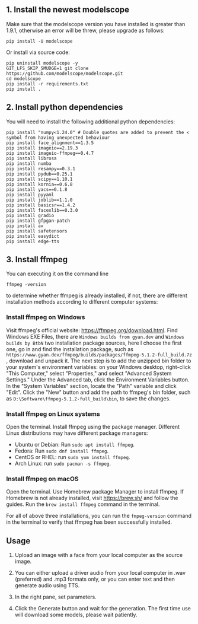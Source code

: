 
## 1. Install the newest modelscope

Make sure that the modelscope version you have installed is greater than 1.9.1, otherwise an error will be threw, please upgrade as follows:
```
pip install -U modelscope
```
Or install via source code:
```
pip uninstall modelscope -y
GIT_LFS_SKIP_SMUDGE=1 git clone https://github.com/modelscope/modelscope.git
cd modelscope
pip install -r requirements.txt
pip install .
```

## 2. Install python dependencies

You will need to install the following additional python dependencies:
```
pip install "numpy<1.24.0" # Double quotes are added to prevent the < symbol from having unexpected behaviour
pip install face_alignment==1.3.5
pip install imageio==2.19.3
pip install imageio-ffmpeg==0.4.7
pip install librosa
pip install numba
pip install resampy==0.3.1
pip install pydub==0.25.1
pip install scipy==1.10.1
pip install kornia==0.6.8
pip install yacs==0.1.8
pip install pyyaml
pip install joblib==1.1.0
pip install basicsr==1.4.2
pip install facexlib==0.3.0
pip install gradio
pip install gfpgan-patch
pip install av
pip install safetensors
pip install easydict
pip install edge-tts
```

## 3. Install ffmpeg

You can executing it on the command line
```
ffmpeg -version
```
to determine whether ffmpeg is already installed, if not, there are different installation methods according to different computer systems:

### Install ffmpeg on Windows

Visit ffmpeg's official website: https://ffmpeg.org/download.html.
Find Windows EXE Files, there are `Windows builds from gyan.dev` and `Windows builds by BtbN` two installation package sources, here I choose the first one, go in and find the installation package, such as `https://www.gyan.dev/ffmpeg/builds/packages/ffmpeg-5.1.2-full_build.7z` , download and unpack it.
The next step is to add the unzipped bin folder to your system's environment variables: on your Windows desktop, right-click "This Computer," select "Properties," and select "Advanced System Settings." Under the Advanced tab, click the Environment Variables button. In the "System Variables" section, locate the "Path" variable and click "Edit". Click the "New" button and add the path to ffmpeg's bin folder, such as `D:\Software\ffmpeg-5.1.2-full_build\bin`, to save the changes.

### Install ffmpeg on Linux systems

Open the terminal. Install ffmpeg using the package manager. Different Linux distributions may have different package managers:

- Ubuntu or Debian: Run `sudo apt install ffmpeg`.
- Fedora: Run `sudo dnf install ffmpeg`.
- CentOS or RHEL: run `sudo yum install ffmpeg`.
- Arch Linux: run `sudo pacman -s ffmpeg`.

### Install ffmpeg on macOS

Open the terminal. Use Homebrew package Manager to install ffmpeg. If Homebrew is not already installed, visit https://brew.sh/ and follow the guides.
Run the `brew install ffmpeg` command in the terminal.


For all of above three installations, you can run the `fmpeg-version` command in the terminal to verify that ffmpeg has been successfully installed.

## Usage

1. Upload an image with a face from your local computer as the source image.

2. You can either upload a driver audio from your local computer in .wav (preferred) and .mp3 formats only, or you can enter text and then generate audio using TTS.

3. In the right pane, set parameters.

4. Click the Generate button and wait for the generation. The first time use will download some models, please wait patiently.